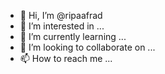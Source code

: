 - 👋 Hi, I’m @ripaafrad
- 👀 I’m interested in ...
- 🌱 I’m currently learning ...
- 💞️ I’m looking to collaborate on ...
- 📫 How to reach me ...

<!---
ripaafrad/ripaafrad is a ✨ special ✨ repository because its `README.md` (this file) appears on your GitHub profile.
You can click the Preview link to take a look at your changes.
--->
